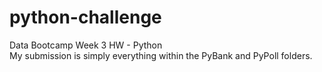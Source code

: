 # python-challenge
Data Bootcamp Week 3 HW - Python  
My submission is simply everything within the PyBank and PyPoll folders.
